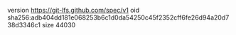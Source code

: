 version https://git-lfs.github.com/spec/v1
oid sha256:adb404dd181e068253b6c1d0da54250c45f2352cff6fe26d94a20d738d3346c1
size 44030
